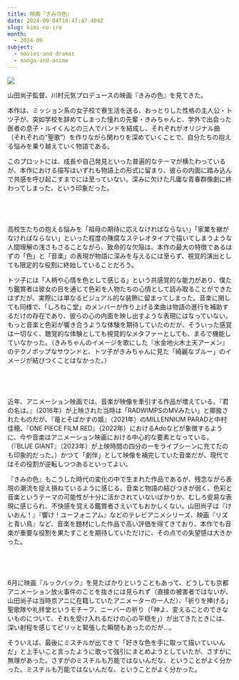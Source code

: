 ```yaml
---
title: 映画『きみの色』
date: 2024-09-04T10:47:47.404Z
slug: kimi-no-iro
month:
  - 2024-09
subject:
  - movies-and-dramas
  - manga-and-anime
---
```

![](/images/diary/kimi-no-iro/5069-2022-14dc347b5bd854bdf5271fbba206722e-1908x2700.webp)

山田尚子監督、川村元気プロデュースの映画『きみの色』を見てきた。

本作は、ミッション系の女子校で寮生活を送る、おっとりした性格の主人公・トツ子が、突如学校を辞めてしまった憧れの先輩・きみちゃんと、学外で出会った医者の息子・ルイくんとの三人でバンドを結成し、それぞれがオリジナル曲（それぞれの”聖歌”）を作りながら関わりを深めていくことで、自分たちの抱える悩みを乗り越えていく物語である。

このプロットには、成長や自己発見といった普遍的なテーマが横たわっているが、本作における描写はいずれも物語上の形式に留まり、彼らの内面に踏み込んで共感を呼び起こすまでには至っていない。深みに欠けた凡庸な青春群像劇に終わってしまった、という印象だった。

###### 　﻿

高校生たちの抱える悩みを「祖母の期待に応えなければならない」「家業を継がなければならない」といった程度の陳腐なステレオタイプで描いてしまうような人間理解の浅さもさることながら、致命的な欠陥は、本作の最大の特徴であるはずの「色」と「音楽」の表現が物語に深みを与えるには至らず、視覚的演出としても限定的な役割に終始していることだろう。

トツ子には「人柄や心情を色として感じる」という共感覚的な能力があり、僕たち鑑賞者は彼女の目を通じて色彩を人物たちの心情として読み取ることができたはずだが、実際には単なるビジュアル的な装飾に留まってしまった。音楽に関しても同様で、「しろねこ堂」のメンバーが作り上げる楽曲は物語の進行を補助するだけの存在であり、彼らの心の内面を映し出すような表現にはなっていない。もっと音楽と色彩が響き合うような体験を期待していたのだが、そういった感覚は一切なく、聴覚的な体験としても視覚的なメタファーとしても、まるで機能していなかった。（きみちゃんのイメージを歌にした『水金地火木土天アーメン』のテクノポップなサウンドと、トツ子がきみちゃんに見た「綺麗なブルー」のイメージが結びつくことはなかった。）

###### 　﻿

近年、アニメーション映画では、音楽が映像を牽引する作品が増えている。『君の名は。』（2016年）が上映された当時は「RADWIMPSのMVみたい」と揶揄されたものだが、『竜とそばかすの姫』（2021年）のMILLENNIUM PARADと中村佳穂、『ONE PIECE FILM RED』（2022年）におけるAdoなどが象徴するように、今や音楽はアニメーション映画における中心的な要素となっている。（『BLUE GIANT』（2023年）が上映時間の四分の一をライブシーンに充てたのも印象的だった。）かつて「劇伴」として映像を補完していた音楽だが、現代ではその役割が逆転しつつあるといってよい。

『きみの色』もこうした時代の変化の中で生まれた作品であるが、残念ながら表現の潮流を捉え損ねているように感じる。音楽と物語の結びつきが弱く、色彩と音楽というテーマの可能性が十分に活かされていないばかりか、むしろ安易な表現に感じられ、不快感を覚える鑑賞者さえいてもおかしくない。山田尚子は『けいおん！』『響け！ユーフォニアム』などのテレビアニメシリーズ、映画『リズと青い鳥』など、音楽を題材にした作品で高い評価を得てきており、本作でも音楽が重要な役割を果たすことを期待していただけに、その点での失望感は大きかった。

###### 　﻿

6月に映画『ルックバック』を見たばかりということもあって、どうしても京都アニメーション放火事件のことを抜きには見られず（直接の被害者ではないが、山田尚子は当時京アニに在籍していたアニメーターの一人だ）、「祈りを捧げる」聖歌隊や礼拝堂というモチーフ、ニーバーの祈り（「神よ、変えることのできないものについて、それを受け入れるだけの心の平穏を」）が出てきたときには、深い射程を感じてピリッと緊張した瞬間もあったのだが…。

そういえば、最後にミスチルが出てきて「好きな色を手に取って描いていいんだ」と上手いこと言ったように歌って強引にまとめようとしていたが、さすがに無理があった。さすがのミスチルも万能ではないんだな、ということがよく分かった。ミスチルも万能ではないんだな、ということがよく分かった。